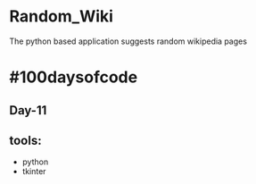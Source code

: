 # Random_Wiki
The python based application suggests random wikipedia pages

# #100daysofcode

## Day-11

## tools:
- python
- tkinter
